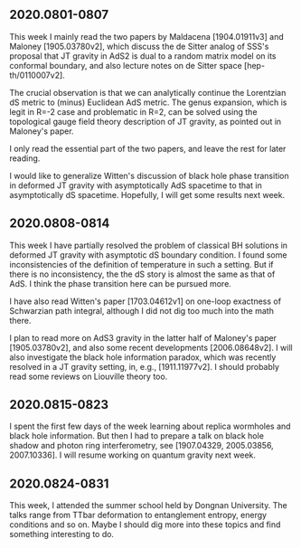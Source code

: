 ## 2020.0801-0807

This week I mainly read the two papers by Maldacena [1904.01911v3] and Maloney [1905.03780v2], which discuss the de Sitter analog of SSS's proposal that JT gravity in AdS2 is dual to a random matrix model on its conformal boundary, and also lecture notes on de Sitter space [hep-th/0110007v2].

The crucial observation is that we can analytically continue the Lorentzian dS metric to (minus) Euclidean AdS metric. The genus
expansion, which is legit in R=-2 case and problematic in R=2, can be solved using the topological gauge field theory description of JT gravity, as pointed out in Maloney's paper.

I only read the essential part of the two papers, and leave the rest for later reading.

I would like to generalize Witten's discussion of black hole phase transition in deformed JT gravity with asymptotically AdS spacetime to that in asymptotically dS spacetime. Hopefully, I will get some results next week.



## 2020.0808-0814

This week I have partially resolved the problem of classical BH solutions in deformed JT gravity with asymptotic dS boundary condition. I found some inconsistencies of the definition of temperature in such a setting. But if there is no inconsistency, the the dS story is almost the same as that of AdS. I think the phase transition here can be pursued more.

I have also read Witten's paper [1703.04612v1] on one-loop exactness of Schwarzian path integral, although I did not dig too much into the math there.

I plan to read more on AdS3 gravity in the latter half of Maloney's paper [1905.03780v2], and also some recent developments [2006.08648v2]. I will also investigate the black hole information paradox, which was recently resolved in a JT gravity setting, in, e.g., [1911.11977v2]. I should probably read some reviews on Liouville theory too.


## 2020.0815-0823

I spent the first few days of the week learning about replica wormholes and black hole information. But then I had to prepare a talk on black hole shadow and photon ring interferometry, see [1907.04329, 2005.03856, 2007.10336]. I will resume working on quantum gravity next week.

## 2020.0824-0831

This week, I attended the summer school held by Dongnan University. The talks range from TTbar deformation to entanglement entropy, energy conditions and so on. Maybe I should dig more into these topics and find something interesting to do.